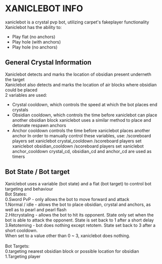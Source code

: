 # XANICLEBOT INFO
xaniclebot is a crystal pvp bot, utilizing carpet's fakeplayer functionality\
Xaniclebot has the ability to:
 - Play flat (no anchors)
 - Play hole (with anchors)
 - Play hole (no anchors)
## General Crystal Information
Xaniclebot detects and marks the location of obsidian present underneth the target\
Xaniclebot also detects and marks the location of air blocks where obsidian could be placed\
2 variables are used:
 - Crystal cooldown, which controls the speed at which the bot places end crystals
 - Obsidian cooldown, which controls the time before xaniclebot can place another obsidian block
xaniclebot uses a similar method to place and detonate respawn anchors
 - Anchor cooldown controls the time before xaniclebot places another anchor
In order to manually control these variables, use:
    /scoreboard players set xaniclebot crystal_cooldown <value>
    /scoreboard players set xaniclebot obsidian_cooldown <value>
    /scoreboard players set xaniclebot anchor_cooldown <value>
crystal_cd, obsidian_cd and anchor_cd are used as timers
## Bot State / Bot target
Xaniclebot uses a variable (bot state) and a flat (bot target) to control bot targeting and behaviour\
Bot States:\
0.Sword PvP - only allows the bot to move forward and attack\
1.Normal / idle - allows the bot to place obsidian, crystal and anchors, as well as to pearl and pearl flash\
2.Hitcrystaling - allows the bot to hit its opponent. State only set when the bot is able to attack the opponent. State is set back to 1 after a short delay\
3.Retoteming - bot does nothing except retotem. State set back to 3 after a short cooldown.\
When set to a value other than 0 ~ 3, xaniclebot does nothing.\
\
Bot Targets:\
0.targeting nearest obsidian block or possible location for obsidian\
1.Targeting player
